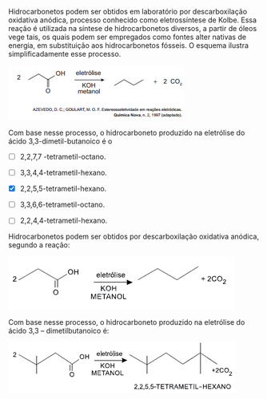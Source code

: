 

Hidrocarbonetos podem ser obtidos em laboratório por descarboxilação oxidativa anódica, processo conhecido como eletrossíntese de Kolbe. Essa reação é utilizada na síntese de hidrocarbonetos diversos, a partir de óleos vege tais, os quais podem ser empregados como fontes alter nativas de energia, em substituição aos hidrocarbonetos fósseis. O esquema ilustra simplificadamente esse processo.

![](2ec1302f-fdee-c493-fc62-ff1452b278ea.png)

Com base nesse processo, o hidrocarboneto produzido na eletrólise do ácido 3,3-dimetil-butanoico é o



- [ ] 2,2,7,7 -tetrametil-octano.
- [ ] 3,3,4,4-tetrametil-hexano.
- [x] 2,2,5,5-tetrametil-hexano.
- [ ] 3,3,6,6-tetrametil-octano.
- [ ] 2,2,4,4-tetrametil-hexano.


Hidrocarbonetos podem ser obtidos por descarboxilação oxidativa anódica, segundo a reação:

![](1ef41e1b-48e4-9d31-cdef-159263ad2af2.png)

Com base nesse processo, o hidrocarboneto produzido na eletrólise do ácido 3,3 – dimetilbutanoico é:

![](6ed2448e-dd3f-59a7-38d6-eb0fa2d5b90d.png)

 
